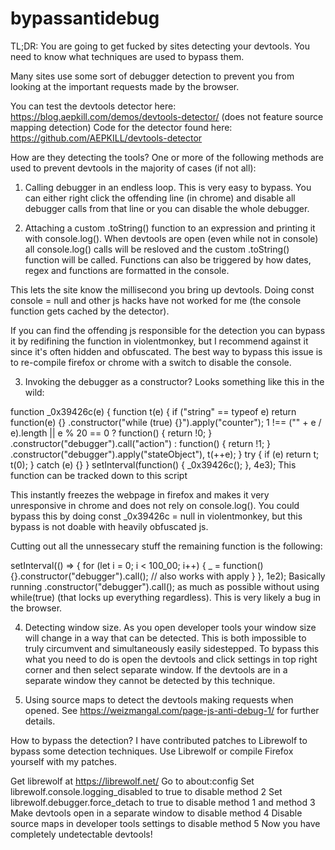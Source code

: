 # bypassantidebug
TL;DR: You are going to get fucked by sites detecting your devtools. You need to know what techniques are used to bypass them.

Many sites use some sort of debugger detection to prevent you from looking at the important requests made by the browser.

You can test the devtools detector here: https://blog.aepkill.com/demos/devtools-detector/ (does not feature source mapping detection) Code for the detector found here: https://github.com/AEPKILL/devtools-detector

How are they detecting the tools?
One or more of the following methods are used to prevent devtools in the majority of cases (if not all):

1. Calling debugger in an endless loop. This is very easy to bypass. You can either right click the offending line (in chrome) and disable all debugger calls from that line or you can disable the whole debugger.

2. Attaching a custom .toString() function to an expression and printing it with console.log(). When devtools are open (even while not in console) all console.log() calls will be resloved and the custom .toString() function will be called. Functions can also be triggered by how dates, regex and functions are formatted in the console.

This lets the site know the millisecond you bring up devtools. Doing const console = null and other js hacks have not worked for me (the console function gets cached by the detector).

If you can find the offending js responsible for the detection you can bypass it by redifining the function in violentmonkey, but I recommend against it since it's often hidden and obfuscated. The best way to bypass this issue is to re-compile firefox or chrome with a switch to disable the console.

3. Invoking the debugger as a constructor? Looks something like this in the wild:

function _0x39426c(e) {
    function t(e) {
        if ("string" == typeof e)
            return function(e) {}
            .constructor("while (true) {}").apply("counter");
        1 !== ("" + e / e).length || e % 20 == 0 ? function() {
            return !0;
        }
        .constructor("debugger").call("action") : function() {
            return !1;
        }
        .constructor("debugger").apply("stateObject"),
        t(++e);
    }
    try {
        if (e)
            return t;
        t(0);
    } catch (e) {}
}
setInterval(function() {
    _0x39426c();
}, 4e3);
This function can be tracked down to this script

This instantly freezes the webpage in firefox and makes it very unresponsive in chrome and does not rely on console.log(). You could bypass this by doing const _0x39426c = null in violentmonkey, but this bypass is not doable with heavily obfuscated js.

Cutting out all the unnessecary stuff the remaining function is the following:

setInterval(() => {
    for (let i = 0; i < 100_00; i++) {
        _ = function() {}.constructor("debugger").call(); // also works with apply
    }
}, 1e2);
Basically running .constructor("debugger").call(); as much as possible without using while(true) (that locks up everything regardless). This is very likely a bug in the browser.

4. Detecting window size. As you open developer tools your window size will change in a way that can be detected. This is both impossible to truly circumvent and simultaneously easily sidestepped. To bypass this what you need to do is open the devtools and click settings in top right corner and then select separate window. If the devtools are in a separate window they cannot be detected by this technique.

5. Using source maps to detect the devtools making requests when opened. See https://weizmangal.com/page-js-anti-debug-1/ for further details.

How to bypass the detection?
I have contributed patches to Librewolf to bypass some detection techniques. Use Librewolf or compile Firefox yourself with my patches.

Get librewolf at https://librewolf.net/
Go to about:config
Set librewolf.console.logging_disabled to true to disable method 2
Set librewolf.debugger.force_detach to true to disable method 1 and method 3
Make devtools open in a separate window to disable method 4
Disable source maps in developer tools settings to disable method 5
Now you have completely undetectable devtools!
